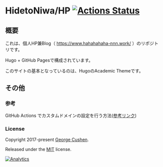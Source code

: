 # HidetoNiwa/HP [![Actions Status](https://github.com/HidetoNiwa/HP/workflows/github%20pages/badge.svg)](https://github.com/HidetoNiwa/HP/actions)

## 概要

これは、個人HP兼Blog（ https://www.hahahahaha-nnn.work/ ）のリポジトリです。

Hugo + GitHub Pagesで構成されています。

このサイトの基本となっているのは、HugoのAcademic Themeです。

## その他

### 参考

GitHub Actions でカスタムドメインの設定を行う方法([参考リンク](https://tech-wafter.net/2020/deploy-custom-domain-github-pages-on-github-actions/))

### License

Copyright 2017-present [George Cushen](https://georgecushen.com).

Released under the [MIT](https://github.com/sourcethemes/academic-kickstart/blob/master/LICENSE.md) license.

[![Analytics](https://ga-beacon.appspot.com/UA-78646709-2/academic-kickstart/readme?pixel)](https://github.com/igrigorik/ga-beacon)

